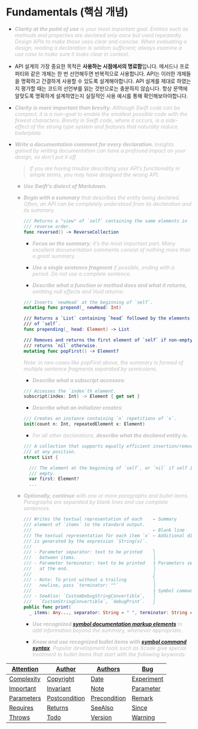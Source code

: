 
# Fundamentals (핵심 개념)

- <i><span style="color: #C0C0C0">**Clarity at the point of use** is your most important goal. Entities such as methods and properties are declared only once but used repeatedly. Design APIs to make those uses clear and concise. When evaluating a design, reading a declaration is seldom sufficient; always examine a use case to make sure it looks clear in context.</span></i>

- API 설계의 가장 중요한 목적은 **사용하는 시점에서의 명료함**입니다. 메서드나 프로퍼티와 같은 개체는 한 번 선언해두면 반복적으로 사용합니다. API는 이러한 개체들을 명확하고 간결하게 사용할 수 있도록 설계해야합니다. API 설계를 제대로 하였는지 평가할 때는 코드의 선언부를 읽는 것만으로는 충분하지 않습니다. 항상 문맥에 알맞도록 명확하게 설계하였는지 실질적인 사용 예시를 통해 확인해보아야합니다.


- <i><span style="color: #C0C0C0">**Clarity is more important than brevity.** Although Swift code can be compact, it is a non-goal to enable the smallest possible code with the fewest characters. Brevity in Swift code, where it occurs, is a side-effect of the strong type system and features that naturally reduce boilerplate.</span></i>

- <i><span style="color: #C0C0C0">**Write a documentation comment for every declaration.** Insights gained by writing documentation can have a profound impact on your design, so don’t put it off.</span></i>   

  > <i><span style="color: #C0C0C0">If you are having trouble describing your API’s functionality in simple terms, you may have designed the wrong API.</span></i>

  - <i><span style="color: #C0C0C0">**Use Swift’s dialect of Markdown.**</span></i>

  - <i><span style="color: #C0C0C0">**Begin with a summary** that describes the entity being declared. Often, an API can be completely understood from its declaration and its summary.</span></i>

    ```swift
    /// Returns a "view" of `self` containing the same elements in
    /// reverse order.
    func reversed() -> ReverseCollection
    ```

    - <i><span style="color: #C0C0C0">**Focus on the summary**; it’s the most important part. Many excellent documentation comments consist of nothing more than a great summary.</span></i>

    - <i><span style="color: #C0C0C0">**Use a single sentence fragment** if possible, ending with a period. Do not use a complete sentence.</span></i>

    - <i><span style="color: #C0C0C0">**Describe what a function or method does and what it *returns*,** omitting null effects and Void returns:</span></i>

    ```swift
    /// Inserts `newHead` at the beginning of `self`.
    mutating func prepend(_ newHead: Int)

    /// Returns a `List` containing `head` followed by the elements
    /// of `self`.
    func prepending(_ head: Element) -> List

    /// Removes and returns the first element of `self` if non-empty;
    /// returns `nil` otherwise.
    mutating func popFirst() -> Element?
    ```

    <i><span style="color: #C0C0C0">Note: in rare cases like popFirst above, the summary is formed of multiple sentence fragments separated by semicolons.</span></i>

    - <i><span style="color: #C0C0C0">**Describe what a subscript accesses**:</span></i>
    ```swift
    /// Accesses the `index`th element.
    subscript(index: Int) -> Element { get set }
    ```

    - <i><span style="color: #C0C0C0">**Describe what an initializer creates**:</span></i>
    ```swift
    /// Creates an instance containing `n` repetitions of `x`.
    init(count n: Int, repeatedElement x: Element)
    ```

    - <i><span style="color: #C0C0C0">For all other declarations, **describe what the declared entity *is*.**</span></i>
    ```swift
    /// A collection that supports equally efficient insertion/removal
    /// at any position.
    struct List {

      /// The element at the beginning of `self`, or `nil` if self is
      /// empty.
      var first: Element?
      ...
    ```


  - <i><span style="color: #C0C0C0">**Optionally, continue** with one or more paragraphs and bullet items. Paragraphs are separated by blank lines and use complete sentences.</span></i>

    ```swift
    /// Writes the textual representation of each    ← Summary
    /// element of `items` to the standard output.
    ///                                              ← Blank line
    /// The textual representation for each item `x` ← Additional discussion
    /// is generated by the expression `String(x)`.
    ///
    /// - Parameter separator: text to be printed    ⎫
    ///   between items.                             ⎟
    /// - Parameter terminator: text to be printed   ⎬ Parameters section
    ///   at the end.                                ⎟
    ///                                              ⎭
    /// - Note: To print without a trailing          ⎫
    ///   newline, pass `terminator: ""`             ⎟
    ///                                              ⎬ Symbol commands
    /// - SeeAlso: `CustomDebugStringConvertible`,   ⎟
    ///   `CustomStringConvertible`, `debugPrint`.   ⎭
    public func print(
      _ items: Any..., separator: String = " ", terminator: String = "\n")
    ```

    - <i><span style="color: #C0C0C0">**Use recognized [symbol documentation markup elements](https://developer.apple.com/library/archive/documentation/Xcode/Reference/xcode_markup_formatting_ref/SymbolDocumentation.html#//apple_ref/doc/uid/TP40016497-CH51-SW1)** to add information beyond the summary, whenever appropriate.</span></i>

    - <i><span style="color: #C0C0C0">**Know and use recognized bullet items with [symbol command syntax](https://developer.apple.com/library/archive/documentation/Xcode/Reference/xcode_markup_formatting_ref/SymbolDocumentation.html#//apple_ref/doc/uid/TP40016497-CH51-SW13).** Popular development tools such as Xcode give special treatment to bullet items that start with the following keywords:</span></i>

|  [Attention](https://developer.apple.com/library/prerelease/mac/documentation/Xcode/Reference/xcode_markup_formatting_ref/Attention.html) |  [Author](https://developer.apple.com/library/prerelease/mac/documentation/Xcode/Reference/xcode_markup_formatting_ref/Author.html) |  [Authors](https://developer.apple.com/library/prerelease/mac/documentation/Xcode/Reference/xcode_markup_formatting_ref/Authors.html) |  [Bug](https://developer.apple.com/library/prerelease/mac/documentation/Xcode/Reference/xcode_markup_formatting_ref/Bug.html) |
| -- | -- | -- | -- |
|  [Complexity](https://developer.apple.com/library/prerelease/mac/documentation/Xcode/Reference/xcode_markup_formatting_ref/Complexity.html) |  [Copyright](https://developer.apple.com/library/prerelease/mac/documentation/Xcode/Reference/xcode_markup_formatting_ref/Copyright.html) |  [Date](https://developer.apple.com/library/prerelease/mac/documentation/Xcode/Reference/xcode_markup_formatting_ref/Date.html) |  [Experiment](https://developer.apple.com/library/prerelease/mac/documentation/Xcode/Reference/xcode_markup_formatting_ref/Experiment.html) | 
|  [Important](https://developer.apple.com/library/prerelease/mac/documentation/Xcode/Reference/xcode_markup_formatting_ref/Important.html) |  [Invariant](https://developer.apple.com/library/prerelease/mac/documentation/Xcode/Reference/xcode_markup_formatting_ref/Invariant.html) |  [Note](https://developer.apple.com/library/prerelease/mac/documentation/Xcode/Reference/xcode_markup_formatting_ref/Note.html) |  [Parameter](https://developer.apple.com/library/prerelease/mac/documentation/Xcode/Reference/xcode_markup_formatting_ref/Parameter.html) | 
|  [Parameters](https://developer.apple.com/library/prerelease/mac/documentation/Xcode/Reference/xcode_markup_formatting_ref/Parameters.html) |  [Postcondition](https://developer.apple.com/library/prerelease/mac/documentation/Xcode/Reference/xcode_markup_formatting_ref/Postcondition.html) |  [Precondition](https://developer.apple.com/library/prerelease/mac/documentation/Xcode/Reference/xcode_markup_formatting_ref/Precondition.html) |  [Remark](https://developer.apple.com/library/prerelease/mac/documentation/Xcode/Reference/xcode_markup_formatting_ref/Remark.html) | 
|  [Requires](https://developer.apple.com/library/prerelease/mac/documentation/Xcode/Reference/xcode_markup_formatting_ref/Requires.html) |  [Returns](https://developer.apple.com/library/prerelease/mac/documentation/Xcode/Reference/xcode_markup_formatting_ref/Returns.html) |  [SeeAlso](https://developer.apple.com/library/prerelease/mac/documentation/Xcode/Reference/xcode_markup_formatting_ref/SeeAlso.html) |  [Since](https://developer.apple.com/library/prerelease/mac/documentation/Xcode/Reference/xcode_markup_formatting_ref/Since.html) | 
|  [Throws](https://developer.apple.com/library/prerelease/mac/documentation/Xcode/Reference/xcode_markup_formatting_ref/Throws.html) |  [Todo](https://developer.apple.com/library/prerelease/mac/documentation/Xcode/Reference/xcode_markup_formatting_ref/Todo.html) |  [Version](https://developer.apple.com/library/prerelease/mac/documentation/Xcode/Reference/xcode_markup_formatting_ref/Version.html) |  [Warning](https://developer.apple.com/library/prerelease/mac/documentation/Xcode/Reference/xcode_markup_formatting_ref/Warning.html) | 
